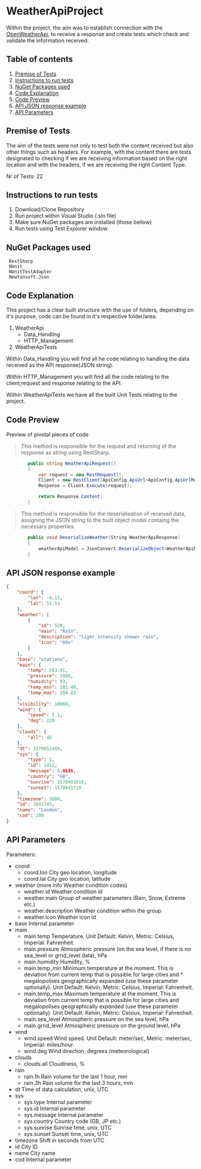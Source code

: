 # WeatherApiProject
Within the project, the aim was to establish connection with the [OpenWeatherApi](https://openweathermap.org/current), to receive a response and create tests which check and validate the information received.

## Table of contents
1. [Premise of Tests](#premise-of-tests)
2. [Instructions to run tests](#instructions-to-run-tests)
3. [NuGet Packages used](#nuget-packages-used)
4. [Code Explanation](#code-explanation)
5. [Code Preview](#code-preview)
6. [API JSON response example](#api-json-response-example)
7. [API Parameters](#api-parameters)


## Premise of Tests
The aim of the tests were not only to test both the content received but also other things such as headers. For example, with the content there are tests designated to checking if we are receiving information based on the right location and with the headers, if we are receiving the right Content Type.

Nr of Tests: 22

## Instructions to run tests
1. Download/Clone Repository
2. Run project within Visual Studio (.sln file)
3. Make sure NuGet packages are installed (those bellow)
4. Run tests using Test Explorer window

## NuGet Packages used
```
 RestSharp
 NUnit
 NUnitTestAdapter
 Newtonsoft.Json
```
## Code Explanation
This project has a clear built structure with the use of folders, depending on it's purpose, code can be found in it's respective folder/area.

1. WeatherApi
   - Data_Handling
   - HTTP_Management
2. WeatherApiTests

Within Data_Handling you will find all he code relating to handling the data received as the API response(JSON string).

Within HTTP_Management you will find all the code relating to the client,request and response relating to the API.

Within WeatherApiTests we have all the built Unit Tests relating to the project.


## Code Preview
Preview of pivotal pieces of code

> This method is responsible for the request and returning of the response as string using RestSharp.
```c#
        public string WeatherApiRequest()
        {
            var request = new RestRequest();
            Client = new RestClient(ApiConfig.ApiUrl+ApiConfig.ApiUrlMod+ApiConfig.Location+ApiConfig.ApiKeyMod+ApiConfig.ApiKey);
            Response = Client.Execute(request);

            return Response.Content;
        }
````
> This method is responsible for the deserialisation of received data, assigning the JSON string to the built object model containg the necessary properties.
```c#
        public void DeserializeWeather(String WeatherApiResponse)
        {
            weatherApiModel = JsonConvert.DeserializeObject<WeatherApiModel>(WeatherApiResponse);
        }
````
## API JSON response example
```JSON
{
    "coord": {
        "lon": -0.13,
        "lat": 51.51
    },
    "weather": [
        {
            "id": 520,
            "main": "Rain",
            "description": "light intensity shower rain",
            "icon": "09n"
        }
    ],
    "base": "stations",
    "main": {
        "temp": 283.01,
        "pressure": 1006,
        "humidity": 93,
        "temp_min": 281.48,
        "temp_max": 284.82
    },
    "visibility": 10000,
    "wind": {
        "speed": 5.1,
        "deg": 220
    },
    "clouds": {
        "all": 40
    },
    "dt": 1570652489,
    "sys": {
        "type": 1,
        "id": 1412,
        "message": 0.0135,
        "country": "GB",
        "sunrise": 1570601610,
        "sunset": 1570641719
    },
    "timezone": 3600,
    "id": 2643743,
    "name": "London",
    "cod": 200
}
````
## API Parameters
Parameters:
* coord
  * coord.lon City geo location, longitude
  * coord.lat City geo location, latitude
* weather (more info Weather condition codes)
  * weather.id Weather condition id
  * weather.main Group of weather parameters (Rain, Snow, Extreme etc.)
  * weather.description Weather condition within the group
  * weather.icon Weather icon id
* base Internal parameter
* main
  * main.temp Temperature. Unit Default: Kelvin, Metric: Celsius, Imperial: Fahrenheit.
  * main.pressure Atmospheric pressure (on the sea level, if there is no sea_level or grnd_level data), hPa
  * main.humidity Humidity, %
  * main.temp_min Minimum temperature at the moment. This is deviation from current temp that is possible for large cities and * megalopolises geographically expanded (use these parameter optionally). Unit Default: Kelvin, Metric: Celsius, Imperial: Fahrenheit.
  * main.temp_max Maximum temperature at the moment. This is deviation from current temp that is possible for large cities and megalopolises geographically expanded (use these parameter optionally). Unit Default: Kelvin, Metric: Celsius, Imperial: Fahrenheit.
  * main.sea_level Atmospheric pressure on the sea level, hPa
  * main.grnd_level Atmospheric pressure on the ground level, hPa
* wind
  * wind.speed Wind speed. Unit Default: meter/sec, Metric: meter/sec, Imperial: miles/hour.
  * wind.deg Wind direction, degrees (meteorological)
* clouds
  * clouds.all Cloudiness, %
* rain
  * rain.1h Rain volume for the last 1 hour, mm
  * rain.3h Rain volume for the last 3 hours, mm
* dt Time of data calculation, unix, UTC
* sys
  * sys.type Internal parameter
  * sys.id Internal parameter
  * sys.message Internal parameter
  * sys.country Country code (GB, JP etc.)
  * sys.sunrise Sunrise time, unix, UTC
  * sys.sunset Sunset time, unix, UTC
* timezone Shift in seconds from UTC
* id City ID
* name City name
* cod Internal parameter


